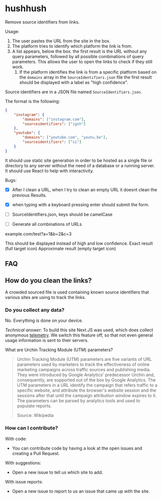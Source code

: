 # hushhush

Remove source identifiers from links.

Usage:

1. The user pastes the URL from the site in the box.
2. The platform tries to identify which platform the link is from.
3. A list appears, below the box. the first result is the URL without any query parameters, followed by all possible combinations of query parameters. This allows the user to open the links to check if they still work.
   1. If the platform identifies the link is from a specific platform based on the `domains` array in the `SourceIdentifiers.json` file the first result should be displayed with a label as "high confidence".

Source identifiers are in a JSON file named `SourceIdentifiers.json`.

The format is the following:

```json
{
    "instagram": {
        "domains": ["instagram.com"],
        "sourceidentifiers": ["igsh"]
    },
    "youtube": {
        "domains": ["youtube.com", "youtu.be"],
        "sourceidentifiers": ["si"]
    }
}
```

It should use static site generation in order to be hosted as a single file or directory to any server without the need of a database or a running server. It should use React to help with interactivity.


Bugs:

- [x] After I clean a URL, when I try to clean an empty URL it doesnt clean the previous Results.
- [x] when typing with a keyboard pressing enter should submit the form.
- [ ] SourceIdentifiers.json, keys should be camelCase
- [ ] Generate all combinations of URLs


example.com/test?a=1&b=2&c=3

This should be displayed instead of high and low confidence.
Exact result (full target icon)
Approximate result (empty target icon)

## FAQ

## How do you clean the links?

A crowded sourced file is used containing known source identifiers that various sites are using to track the links.

### Do you collect any data?

No. Everything is done on your device.

_Technical answer:_ To build this site Next.JS was used, which does collect anonymous [telemetry](https://nextjs.org/telemetry). We switch this feature off, so that not even general usage information is sent to their servers.

What are Urchin Tracking Module (UTM) parameters?

> Urchin Tracking Module (UTM) parameters are five variants of URL parameters used by marketers to track the effectiveness of online marketing campaigns across traffic sources and publishing media. They were introduced by Google Analytics' predecessor Urchin and, consequently, are supported out of the box by Google Analytics. The UTM parameters in a URL identify the campaign that refers traffic to a specific website, and attribute the browser's website session and the sessions after that until the campaign attribution window expires to it. The parameters can be parsed by analytics tools and used to populate reports.
>
> Source: Wikipedia

### How can I contribute?

With code:

- You can contribute code by having a look at the open issues and creating a Pull Request.

With suggestions:

- Open a new issue to tell us which site to add.

With issue reports:

- Open a new issue to report to us an issue that came up with the site.
